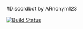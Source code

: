 #Discordbot by ARnonym123

[![Build Status](https://travis-ci.org/sglorch/discordbot.svg?branch=master)](https://travis-ci.org/sglorch/discordbot)
